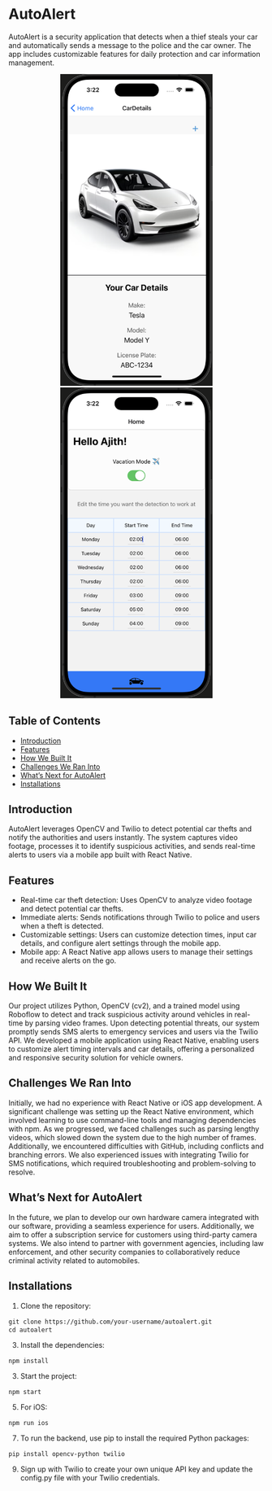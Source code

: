 AutoAlert
=====

AutoAlert is a security application that detects when a thief steals your car and automatically sends a message to the police and the car owner. The app includes customizable features for daily protection and car information management.

<p align="center">
  <img src="Frontend/Assets/CarInfoPageSS.png" alt="Home Screen" width="300" />
  <img src="Frontend/Assets/GreetingPageSS.png" alt="Car Details" width="300" />
</p>

## Table of Contents

- [Introduction](#introduction)
- [Features](#features)
- [How We Built It](#how-we-built-it)
- [Challenges We Ran Into](#challenges-we-ran-into)
- [What’s Next for AutoAlert](#whats-next-for-autoalert)
- [Installations](#Installations)


  
## Introduction

AutoAlert leverages OpenCV and Twilio to detect potential car thefts and notify the authorities and users instantly. The system captures video footage, processes it to identify suspicious activities, and sends real-time alerts to users via a mobile app built with React Native.

## Features

- Real-time car theft detection: Uses OpenCV to analyze video footage and detect potential car thefts.
- Immediate alerts: Sends notifications through Twilio to police and users when a theft is detected.
- Customizable settings: Users can customize detection times, input car details, and configure alert settings through the mobile app.
- Mobile app: A React Native app allows users to manage their settings and receive alerts on the go.


## How We Built It

Our project utilizes Python, OpenCV (cv2), and a trained model using Roboflow to detect and track suspicious activity around vehicles in real-time by parsing video frames. Upon detecting potential threats, our system promptly sends SMS alerts to emergency services and users via the Twilio API. We developed a mobile application using React Native, enabling users to customize alert timing intervals and car details, offering a personalized and responsive security solution for vehicle owners.

## Challenges We Ran Into

Initially, we had no experience with React Native or iOS app development. A significant challenge was setting up the React Native environment, which involved learning to use command-line tools and managing dependencies with npm. As we progressed, we faced challenges such as parsing lengthy videos, which slowed down the system due to the high number of frames. Additionally, we encountered difficulties with GitHub, including conflicts and branching errors. We also experienced issues with integrating Twilio for SMS notifications, which required troubleshooting and problem-solving to resolve.


## What’s Next for AutoAlert

In the future, we plan to develop our own hardware camera integrated with our software, providing a seamless experience for users. Additionally, we aim to offer a subscription service for customers using third-party camera systems. We also intend to partner with government agencies, including law enforcement, and other security companies to collaboratively reduce criminal activity related to automobiles.

## Installations

1. Clone the repository:
```
git clone https://github.com/your-username/autoalert.git
cd autoalert
```

3.	Install the dependencies:

```
npm install
```

3.	Start the project:
```
npm start
```

5.	For iOS:
```
npm run ios
```

7.	To run the backend, use pip to install the required Python packages:
```
pip install opencv-python twilio
```

9.	Sign up with Twilio to create your own unique API key and update the config.py file with your Twilio credentials.

